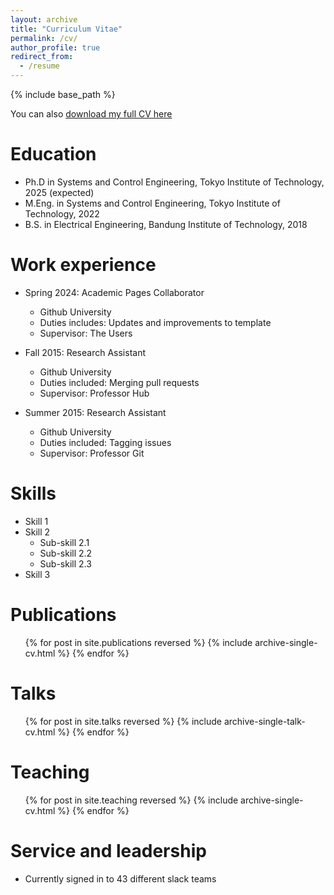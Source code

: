 ```yaml
---
layout: archive
title: "Curriculum Vitae"
permalink: /cv/
author_profile: true
redirect_from:
  - /resume
---
```


{% include base_path %}
<!-- <div class="wordwrap">You can also find my articles on <a href="{{site.author.googlescholar}}">my Google Scholar profile</a>.</div> -->

You can also <a href="http://hanifmania.github.io/files/cv.pdf">download my full CV here</a>

Education
======
* Ph.D in Systems and Control Engineering, Tokyo Institute of Technology, 2025 (expected)
* M.Eng. in Systems and Control Engineering, Tokyo Institute of Technology, 2022
* B.S. in Electrical Engineering, Bandung Institute of Technology, 2018

Work experience
======
* Spring 2024: Academic Pages Collaborator
  * Github University
  * Duties includes: Updates and improvements to template
  * Supervisor: The Users

* Fall 2015: Research Assistant
  * Github University
  * Duties included: Merging pull requests
  * Supervisor: Professor Hub

* Summer 2015: Research Assistant
  * Github University
  * Duties included: Tagging issues
  * Supervisor: Professor Git
  
Skills
======
* Skill 1
* Skill 2
  * Sub-skill 2.1
  * Sub-skill 2.2
  * Sub-skill 2.3
* Skill 3

Publications
======
  <ul>{% for post in site.publications reversed %}
    {% include archive-single-cv.html %}
  {% endfor %}</ul>
  
Talks
======
  <ul>{% for post in site.talks reversed %}
    {% include archive-single-talk-cv.html  %}
  {% endfor %}</ul>
  
Teaching
======
  <ul>{% for post in site.teaching reversed %}
    {% include archive-single-cv.html %}
  {% endfor %}</ul>
  
Service and leadership
======
* Currently signed in to 43 different slack teams
